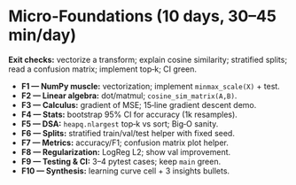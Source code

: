 # Micro‑Foundations (10 days, 30–45 min/day)

**Exit checks:** vectorize a transform; explain cosine similarity; stratified splits; read a confusion matrix; implement top‑k; CI green.

- **F1 — NumPy muscle:** vectorization; implement `minmax_scale(X)` + test.
- **F2 — Linear algebra:** dot/matmul; `cosine_sim_matrix(A,B)`.
- **F3 — Calculus:** gradient of MSE; 15‑line gradient descent demo.
- **F4 — Stats:** bootstrap 95% CI for accuracy (1k resamples).
- **F5 — DSA:** `heapq.nlargest` top‑k vs sort; Big‑O sanity.
- **F6 — Splits:** stratified train/val/test helper with fixed seed.
- **F7 — Metrics:** accuracy/F1; confusion matrix plot helper.
- **F8 — Regularization:** LogReg L2; show val improvement.
- **F9 — Testing & CI:** 3–4 pytest cases; keep `main` green.
- **F10 — Synthesis:** learning curve cell + 3 insights bullets.

